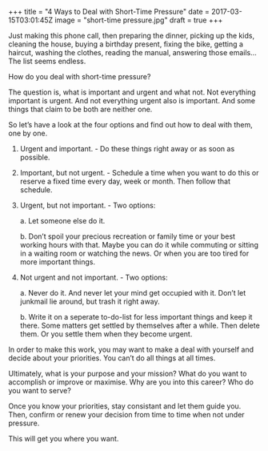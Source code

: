 +++
title = "4 Ways to Deal with Short-Time Pressure"
date = 2017-03-15T03:01:45Z
image = "short-time pressure.jpg"
draft = true
+++

Just making this phone call, then preparing the dinner, picking up the kids, cleaning the house, buying a birthday present, fixing the bike, getting a haircut, washing the clothes, reading the manual, answering those emails… The list seems endless.

How do you deal with short-time pressure?

The question is, what is important and urgent and what not. Not everything important is urgent. And not everything urgent also is important. And some things that claim to be both are neither one.

So let’s have a look at the four options and find out how to deal with them, one by one.

1. Urgent and important. - Do these things right away or as soon as possible.

2. Important, but not urgent. - Schedule a time when you want to do this or reserve a fixed time every day, week or month. Then follow that schedule.

3. Urgent, but not important. - Two options:

    a. Let someone else do it. 

    b. Don’t spoil your precious recreation or family time or your best working hours with that. Maybe you can do it while commuting or sitting in a waiting room or watching the news. Or when you are too tired for more important things.

4. Not urgent and not important. - Two options:

    a. Never do it. And never let your mind get occupied with it. Don’t let junkmail lie around, but trash it right away.
    
    b. Write it on a seperate to-do-list for less important things and keep it there. Some matters get settled      by themselves after a while. Then delete them. Or you settle them when they become urgent.

In order to make this work, you may want to make a deal with yourself and decide about your priorities. You can’t do all things at all times. 

Ultimately, what is your purpose and your mission? What do you want to accomplish or improve or maximise. Why are you into this career? Who do you want to serve? 

Once you know your priorities, stay consistant and let them guide you. Then, confirm or renew your decision from time to time when not under pressure. 

This will get you where you want.
